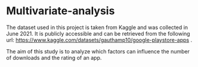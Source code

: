 # Multivariate-analysis

The dataset used in this project is taken from Kaggle and was collected in June 2021. It is publicly accessible and can be retrieved from the following url: https://www.kaggle.com/datasets/gauthamp10/google-playstore-apps .

The aim of this study is to analyze which factors can influence the number of downloads and the rating of an app.
